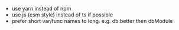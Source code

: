* use yarn instead of npm
* use js (esm style) instead of ts if possible
* prefer short var/func names to long. e.g. db better then dbModule